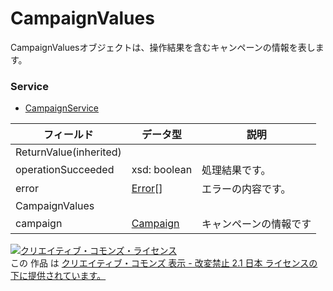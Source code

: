 # CampaignValues
CampaignValuesオブジェクトは、操作結果を含むキャンペーンの情報を表します。
### Service
+ [CampaignService](../services/CampaignService.md)

| フィールド | データ型 | 説明 | 
|---|---|---|
| ReturnValue(inherited)|||
| operationSucceeded| xsd: boolean| 処理結果です。 |
| error| <a href="./Error.md%0D%0A"><span>Error</span></a>[]| エラーの内容です。 |
| CampaignValues|||
| campaign| <a href="./Campaign.md%0D%0A"><span>Campaign</span></a>| キャンペーンの情報です |
<a rel="license" href="http://creativecommons.org/licenses/by-nd/2.1/jp/"><img alt="クリエイティブ・コモンズ・ライセンス" style="border-width:0" src="https://i.creativecommons.org/l/by-nd/2.1/jp/88x31.png" /></a><br />この 作品 は <a rel="license" href="http://creativecommons.org/licenses/by-nd/2.1/jp/">クリエイティブ・コモンズ 表示 - 改変禁止 2.1 日本 ライセンスの下に提供されています。</a>
